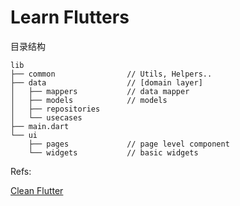 # Learn Flutters

目录结构

```
lib
├── common                // Utils, Helpers..
├── data                  // [domain layer]
│   ├── mappers           // data mapper
│   ├── models            // models
│   ├── repositories
│   └── usecases
├── main.dart
└── ui
    ├── pages             // page level component
    └── widgets           // basic widgets
```

Refs:

[Clean Flutter](https://github.com/ficiverson/clean-flutter)

